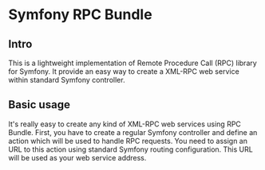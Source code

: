 Symfony RPC Bundle
==================

Intro
-------------

This is a lightweight implementation of Remote Procedure Call (RPC) library for Symfony.
It provide an easy way to create a XML-RPC web service within standard Symfony controller.

Basic usage
-------------

It's really easy to create any kind of XML-RPC web services using RPC Bundle. First, you have to create
a regular Symfony controller and define an action which will be used to handle RPC requests.
You need to assign an URL to this action using standard Symfony routing configuration. This URL will be
used as your web service address.

